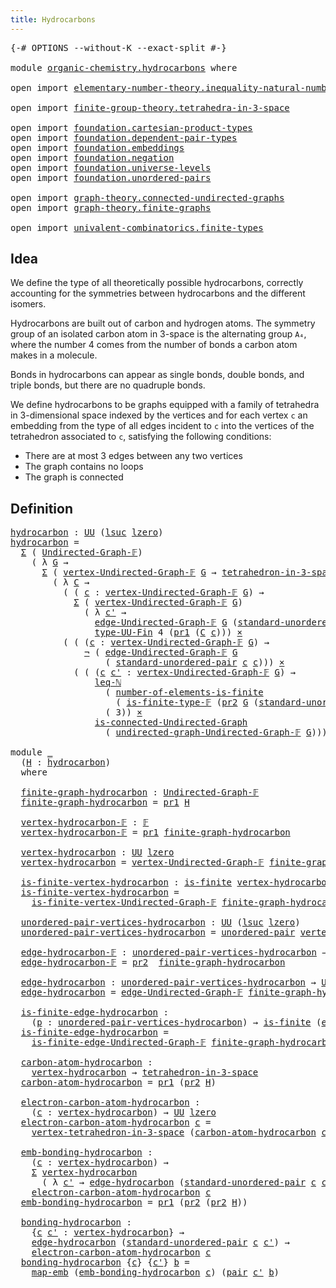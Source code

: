 ```yaml
---
title: Hydrocarbons
---
```


<pre class="Agda"><a id="38" class="Symbol">{-#</a> <a id="42" class="Keyword">OPTIONS</a> <a id="50" class="Pragma">--without-K</a> <a id="62" class="Pragma">--exact-split</a> <a id="76" class="Symbol">#-}</a>

<a id="81" class="Keyword">module</a> <a id="88" href="organic-chemistry.hydrocarbons.html" class="Module">organic-chemistry.hydrocarbons</a> <a id="119" class="Keyword">where</a>

<a id="126" class="Keyword">open</a> <a id="131" class="Keyword">import</a> <a id="138" href="elementary-number-theory.inequality-natural-numbers.html" class="Module">elementary-number-theory.inequality-natural-numbers</a>

<a id="191" class="Keyword">open</a> <a id="196" class="Keyword">import</a> <a id="203" href="finite-group-theory.tetrahedra-in-3-space.html" class="Module">finite-group-theory.tetrahedra-in-3-space</a>

<a id="246" class="Keyword">open</a> <a id="251" class="Keyword">import</a> <a id="258" href="foundation.cartesian-product-types.html" class="Module">foundation.cartesian-product-types</a>
<a id="293" class="Keyword">open</a> <a id="298" class="Keyword">import</a> <a id="305" href="foundation.dependent-pair-types.html" class="Module">foundation.dependent-pair-types</a>
<a id="337" class="Keyword">open</a> <a id="342" class="Keyword">import</a> <a id="349" href="foundation.embeddings.html" class="Module">foundation.embeddings</a>
<a id="371" class="Keyword">open</a> <a id="376" class="Keyword">import</a> <a id="383" href="foundation.negation.html" class="Module">foundation.negation</a>
<a id="403" class="Keyword">open</a> <a id="408" class="Keyword">import</a> <a id="415" href="foundation.universe-levels.html" class="Module">foundation.universe-levels</a>
<a id="442" class="Keyword">open</a> <a id="447" class="Keyword">import</a> <a id="454" href="foundation.unordered-pairs.html" class="Module">foundation.unordered-pairs</a>

<a id="482" class="Keyword">open</a> <a id="487" class="Keyword">import</a> <a id="494" href="graph-theory.connected-undirected-graphs.html" class="Module">graph-theory.connected-undirected-graphs</a>
<a id="535" class="Keyword">open</a> <a id="540" class="Keyword">import</a> <a id="547" href="graph-theory.finite-graphs.html" class="Module">graph-theory.finite-graphs</a>

<a id="575" class="Keyword">open</a> <a id="580" class="Keyword">import</a> <a id="587" href="univalent-combinatorics.finite-types.html" class="Module">univalent-combinatorics.finite-types</a>
</pre>
## Idea

We define the type of all theoretically possible hydrocarbons, correctly accounting for the symmetries between hydrocarbons and the different isomers.

Hydrocarbons are built out of carbon and hydrogen atoms. The symmetry group of an isolated carbon atom in 3-space is the alternating group `A₄`, where the number 4 comes from the number of bonds a carbon atom makes in a molecule.

Bonds in hydrocarbons can appear as single bonds, double bonds, and triple bonds, but there are no quadruple bonds.

We define hydrocarbons to be graphs equipped with a family of tetrahedra in 3-dimensional space indexed by the vertices and for each vertex `c` an embedding from the type of all edges incident to `c` into the vertices of the tetrahedron associated to `c`, satisfying the following conditions:

- There are at most 3 edges between any two vertices
- The graph contains no loops
- The graph is connected

## Definition

<pre class="Agda"><a id="hydrocarbon"></a><a id="1564" href="organic-chemistry.hydrocarbons.html#1564" class="Function">hydrocarbon</a> <a id="1576" class="Symbol">:</a> <a id="1578" href="foundation-core.universe-levels.html#235" class="Primitive">UU</a> <a id="1581" class="Symbol">(</a><a id="1582" href="Agda.Primitive.html#780" class="Primitive">lsuc</a> <a id="1587" href="Agda.Primitive.html#764" class="Primitive">lzero</a><a id="1592" class="Symbol">)</a>
<a id="1594" href="organic-chemistry.hydrocarbons.html#1564" class="Function">hydrocarbon</a> <a id="1606" class="Symbol">=</a>
  <a id="1610" href="foundation-core.dependent-pair-types.html#515" class="Record">Σ</a> <a id="1612" class="Symbol">(</a> <a id="1614" href="graph-theory.finite-graphs.html#1298" class="Function">Undirected-Graph-𝔽</a><a id="1632" class="Symbol">)</a>
    <a id="1638" class="Symbol">(</a> <a id="1640" class="Symbol">λ</a> <a id="1642" href="organic-chemistry.hydrocarbons.html#1642" class="Bound">G</a> <a id="1644" class="Symbol">→</a>
      <a id="1652" href="foundation-core.dependent-pair-types.html#515" class="Record">Σ</a> <a id="1654" class="Symbol">(</a> <a id="1656" href="graph-theory.finite-graphs.html#1446" class="Function">vertex-Undirected-Graph-𝔽</a> <a id="1682" href="organic-chemistry.hydrocarbons.html#1642" class="Bound">G</a> <a id="1684" class="Symbol">→</a> <a id="1686" href="finite-group-theory.tetrahedra-in-3-space.html#842" class="Function">tetrahedron-in-3-space</a><a id="1708" class="Symbol">)</a>
        <a id="1718" class="Symbol">(</a> <a id="1720" class="Symbol">λ</a> <a id="1722" href="organic-chemistry.hydrocarbons.html#1722" class="Bound">C</a> <a id="1724" class="Symbol">→</a>
          <a id="1736" class="Symbol">(</a> <a id="1738" class="Symbol">(</a> <a id="1740" href="organic-chemistry.hydrocarbons.html#1740" class="Bound">c</a> <a id="1742" class="Symbol">:</a> <a id="1744" href="graph-theory.finite-graphs.html#1446" class="Function">vertex-Undirected-Graph-𝔽</a> <a id="1770" href="organic-chemistry.hydrocarbons.html#1642" class="Bound">G</a><a id="1771" class="Symbol">)</a> <a id="1773" class="Symbol">→</a>
            <a id="1787" href="foundation-core.dependent-pair-types.html#515" class="Record">Σ</a> <a id="1789" class="Symbol">(</a> <a id="1791" href="graph-theory.finite-graphs.html#1446" class="Function">vertex-Undirected-Graph-𝔽</a> <a id="1817" href="organic-chemistry.hydrocarbons.html#1642" class="Bound">G</a><a id="1818" class="Symbol">)</a>
              <a id="1834" class="Symbol">(</a> <a id="1836" class="Symbol">λ</a> <a id="1838" href="organic-chemistry.hydrocarbons.html#1838" class="Bound">c&#39;</a> <a id="1841" class="Symbol">→</a>
                <a id="1859" href="graph-theory.finite-graphs.html#1829" class="Function">edge-Undirected-Graph-𝔽</a> <a id="1883" href="organic-chemistry.hydrocarbons.html#1642" class="Bound">G</a> <a id="1885" class="Symbol">(</a><a id="1886" href="foundation.unordered-pairs.html#5112" class="Function">standard-unordered-pair</a> <a id="1910" href="organic-chemistry.hydrocarbons.html#1740" class="Bound">c</a> <a id="1912" href="organic-chemistry.hydrocarbons.html#1838" class="Bound">c&#39;</a><a id="1914" class="Symbol">))</a> <a id="1917" href="foundation-core.embeddings.html#1074" class="Function Operator">↪</a>
                <a id="1935" href="univalent-combinatorics.finite-types.html#5914" class="Function">type-UU-Fin</a> <a id="1947" class="Number">4</a> <a id="1949" class="Symbol">(</a><a id="1950" href="foundation-core.dependent-pair-types.html#605" class="Field">pr1</a> <a id="1954" class="Symbol">(</a><a id="1955" href="organic-chemistry.hydrocarbons.html#1722" class="Bound">C</a> <a id="1957" href="organic-chemistry.hydrocarbons.html#1740" class="Bound">c</a><a id="1958" class="Symbol">)))</a> <a id="1962" href="foundation-core.cartesian-product-types.html#590" class="Function Operator">×</a>
          <a id="1974" class="Symbol">(</a> <a id="1976" class="Symbol">(</a> <a id="1978" class="Symbol">(</a><a id="1979" href="organic-chemistry.hydrocarbons.html#1979" class="Bound">c</a> <a id="1981" class="Symbol">:</a> <a id="1983" href="graph-theory.finite-graphs.html#1446" class="Function">vertex-Undirected-Graph-𝔽</a> <a id="2009" href="organic-chemistry.hydrocarbons.html#1642" class="Bound">G</a><a id="2010" class="Symbol">)</a> <a id="2012" class="Symbol">→</a>
              <a id="2028" href="foundation-core.negation.html#465" class="Function">¬</a> <a id="2030" class="Symbol">(</a> <a id="2032" href="graph-theory.finite-graphs.html#1829" class="Function">edge-Undirected-Graph-𝔽</a> <a id="2056" href="organic-chemistry.hydrocarbons.html#1642" class="Bound">G</a>
                  <a id="2076" class="Symbol">(</a> <a id="2078" href="foundation.unordered-pairs.html#5112" class="Function">standard-unordered-pair</a> <a id="2102" href="organic-chemistry.hydrocarbons.html#1979" class="Bound">c</a> <a id="2104" href="organic-chemistry.hydrocarbons.html#1979" class="Bound">c</a><a id="2105" class="Symbol">)))</a> <a id="2109" href="foundation-core.cartesian-product-types.html#590" class="Function Operator">×</a>
            <a id="2123" class="Symbol">(</a> <a id="2125" class="Symbol">(</a> <a id="2127" class="Symbol">(</a><a id="2128" href="organic-chemistry.hydrocarbons.html#2128" class="Bound">c</a> <a id="2130" href="organic-chemistry.hydrocarbons.html#2130" class="Bound">c&#39;</a> <a id="2133" class="Symbol">:</a> <a id="2135" href="graph-theory.finite-graphs.html#1446" class="Function">vertex-Undirected-Graph-𝔽</a> <a id="2161" href="organic-chemistry.hydrocarbons.html#1642" class="Bound">G</a><a id="2162" class="Symbol">)</a> <a id="2164" class="Symbol">→</a>
                <a id="2182" href="elementary-number-theory.inequality-natural-numbers.html#1662" class="Function">leq-ℕ</a>
                  <a id="2206" class="Symbol">(</a> <a id="2208" href="univalent-combinatorics.finite-types.html#12633" class="Function">number-of-elements-is-finite</a>
                    <a id="2257" class="Symbol">(</a> <a id="2259" href="univalent-combinatorics.finite-types.html#4957" class="Function">is-finite-type-𝔽</a> <a id="2276" class="Symbol">(</a><a id="2277" href="foundation-core.dependent-pair-types.html#617" class="Field">pr2</a> <a id="2281" href="organic-chemistry.hydrocarbons.html#1642" class="Bound">G</a> <a id="2283" class="Symbol">(</a><a id="2284" href="foundation.unordered-pairs.html#5112" class="Function">standard-unordered-pair</a> <a id="2308" href="organic-chemistry.hydrocarbons.html#2128" class="Bound">c</a> <a id="2310" href="organic-chemistry.hydrocarbons.html#2130" class="Bound">c&#39;</a><a id="2312" class="Symbol">))))</a>
                  <a id="2335" class="Symbol">(</a> <a id="2337" class="Number">3</a><a id="2338" class="Symbol">))</a> <a id="2341" href="foundation-core.cartesian-product-types.html#590" class="Function Operator">×</a>
                <a id="2359" href="graph-theory.connected-undirected-graphs.html#737" class="Function">is-connected-Undirected-Graph</a>
                  <a id="2407" class="Symbol">(</a> <a id="2409" href="graph-theory.finite-graphs.html#2330" class="Function">undirected-graph-Undirected-Graph-𝔽</a> <a id="2445" href="organic-chemistry.hydrocarbons.html#1642" class="Bound">G</a><a id="2446" class="Symbol">)))))</a>

<a id="2453" class="Keyword">module</a> <a id="2460" href="organic-chemistry.hydrocarbons.html#2460" class="Module">_</a>
  <a id="2464" class="Symbol">(</a><a id="2465" href="organic-chemistry.hydrocarbons.html#2465" class="Bound">H</a> <a id="2467" class="Symbol">:</a> <a id="2469" href="organic-chemistry.hydrocarbons.html#1564" class="Function">hydrocarbon</a><a id="2480" class="Symbol">)</a>
  <a id="2484" class="Keyword">where</a>

  <a id="2493" href="organic-chemistry.hydrocarbons.html#2493" class="Function">finite-graph-hydrocarbon</a> <a id="2518" class="Symbol">:</a> <a id="2520" href="graph-theory.finite-graphs.html#1298" class="Function">Undirected-Graph-𝔽</a>
  <a id="2541" href="organic-chemistry.hydrocarbons.html#2493" class="Function">finite-graph-hydrocarbon</a> <a id="2566" class="Symbol">=</a> <a id="2568" href="foundation-core.dependent-pair-types.html#605" class="Field">pr1</a> <a id="2572" href="organic-chemistry.hydrocarbons.html#2465" class="Bound">H</a>

  <a id="2577" href="organic-chemistry.hydrocarbons.html#2577" class="Function">vertex-hydrocarbon-𝔽</a> <a id="2598" class="Symbol">:</a> <a id="2600" href="univalent-combinatorics.finite-types.html#4873" class="Function">𝔽</a>
  <a id="2604" href="organic-chemistry.hydrocarbons.html#2577" class="Function">vertex-hydrocarbon-𝔽</a> <a id="2625" class="Symbol">=</a> <a id="2627" href="foundation-core.dependent-pair-types.html#605" class="Field">pr1</a> <a id="2631" href="organic-chemistry.hydrocarbons.html#2493" class="Function">finite-graph-hydrocarbon</a>

  <a id="2659" href="organic-chemistry.hydrocarbons.html#2659" class="Function">vertex-hydrocarbon</a> <a id="2678" class="Symbol">:</a> <a id="2680" href="foundation-core.universe-levels.html#235" class="Primitive">UU</a> <a id="2683" href="Agda.Primitive.html#764" class="Primitive">lzero</a>
  <a id="2691" href="organic-chemistry.hydrocarbons.html#2659" class="Function">vertex-hydrocarbon</a> <a id="2710" class="Symbol">=</a> <a id="2712" href="graph-theory.finite-graphs.html#1446" class="Function">vertex-Undirected-Graph-𝔽</a> <a id="2738" href="organic-chemistry.hydrocarbons.html#2493" class="Function">finite-graph-hydrocarbon</a>

  <a id="2766" href="organic-chemistry.hydrocarbons.html#2766" class="Function">is-finite-vertex-hydrocarbon</a> <a id="2795" class="Symbol">:</a> <a id="2797" href="univalent-combinatorics.finite-types.html#4134" class="Function">is-finite</a> <a id="2807" href="organic-chemistry.hydrocarbons.html#2659" class="Function">vertex-hydrocarbon</a>
  <a id="2828" href="organic-chemistry.hydrocarbons.html#2766" class="Function">is-finite-vertex-hydrocarbon</a> <a id="2857" class="Symbol">=</a>
    <a id="2863" href="graph-theory.finite-graphs.html#1687" class="Function">is-finite-vertex-Undirected-Graph-𝔽</a> <a id="2899" href="organic-chemistry.hydrocarbons.html#2493" class="Function">finite-graph-hydrocarbon</a>

  <a id="2927" href="organic-chemistry.hydrocarbons.html#2927" class="Function">unordered-pair-vertices-hydrocarbon</a> <a id="2963" class="Symbol">:</a> <a id="2965" href="foundation-core.universe-levels.html#235" class="Primitive">UU</a> <a id="2968" class="Symbol">(</a><a id="2969" href="Agda.Primitive.html#780" class="Primitive">lsuc</a> <a id="2974" href="Agda.Primitive.html#764" class="Primitive">lzero</a><a id="2979" class="Symbol">)</a>
  <a id="2983" href="organic-chemistry.hydrocarbons.html#2927" class="Function">unordered-pair-vertices-hydrocarbon</a> <a id="3019" class="Symbol">=</a> <a id="3021" href="foundation.unordered-pairs.html#2488" class="Function">unordered-pair</a> <a id="3036" href="organic-chemistry.hydrocarbons.html#2659" class="Function">vertex-hydrocarbon</a>

  <a id="3058" href="organic-chemistry.hydrocarbons.html#3058" class="Function">edge-hydrocarbon-𝔽</a> <a id="3077" class="Symbol">:</a> <a id="3079" href="organic-chemistry.hydrocarbons.html#2927" class="Function">unordered-pair-vertices-hydrocarbon</a> <a id="3115" class="Symbol">→</a> <a id="3117" href="univalent-combinatorics.finite-types.html#4873" class="Function">𝔽</a>
  <a id="3121" href="organic-chemistry.hydrocarbons.html#3058" class="Function">edge-hydrocarbon-𝔽</a> <a id="3140" class="Symbol">=</a> <a id="3142" href="foundation-core.dependent-pair-types.html#617" class="Field">pr2</a>  <a id="3147" href="organic-chemistry.hydrocarbons.html#2493" class="Function">finite-graph-hydrocarbon</a>

  <a id="3175" href="organic-chemistry.hydrocarbons.html#3175" class="Function">edge-hydrocarbon</a> <a id="3192" class="Symbol">:</a> <a id="3194" href="organic-chemistry.hydrocarbons.html#2927" class="Function">unordered-pair-vertices-hydrocarbon</a> <a id="3230" class="Symbol">→</a> <a id="3232" href="foundation-core.universe-levels.html#235" class="Primitive">UU</a> <a id="3235" href="Agda.Primitive.html#764" class="Primitive">lzero</a>
  <a id="3243" href="organic-chemistry.hydrocarbons.html#3175" class="Function">edge-hydrocarbon</a> <a id="3260" class="Symbol">=</a> <a id="3262" href="graph-theory.finite-graphs.html#1829" class="Function">edge-Undirected-Graph-𝔽</a> <a id="3286" href="organic-chemistry.hydrocarbons.html#2493" class="Function">finite-graph-hydrocarbon</a>

  <a id="3314" href="organic-chemistry.hydrocarbons.html#3314" class="Function">is-finite-edge-hydrocarbon</a> <a id="3341" class="Symbol">:</a>
    <a id="3347" class="Symbol">(</a><a id="3348" href="organic-chemistry.hydrocarbons.html#3348" class="Bound">p</a> <a id="3350" class="Symbol">:</a> <a id="3352" href="organic-chemistry.hydrocarbons.html#2927" class="Function">unordered-pair-vertices-hydrocarbon</a><a id="3387" class="Symbol">)</a> <a id="3389" class="Symbol">→</a> <a id="3391" href="univalent-combinatorics.finite-types.html#4134" class="Function">is-finite</a> <a id="3401" class="Symbol">(</a><a id="3402" href="organic-chemistry.hydrocarbons.html#3175" class="Function">edge-hydrocarbon</a> <a id="3419" href="organic-chemistry.hydrocarbons.html#3348" class="Bound">p</a><a id="3420" class="Symbol">)</a>
  <a id="3424" href="organic-chemistry.hydrocarbons.html#3314" class="Function">is-finite-edge-hydrocarbon</a> <a id="3451" class="Symbol">=</a>
    <a id="3457" href="graph-theory.finite-graphs.html#1969" class="Function">is-finite-edge-Undirected-Graph-𝔽</a> <a id="3491" href="organic-chemistry.hydrocarbons.html#2493" class="Function">finite-graph-hydrocarbon</a>

  <a id="3519" href="organic-chemistry.hydrocarbons.html#3519" class="Function">carbon-atom-hydrocarbon</a> <a id="3543" class="Symbol">:</a>
    <a id="3549" href="organic-chemistry.hydrocarbons.html#2659" class="Function">vertex-hydrocarbon</a> <a id="3568" class="Symbol">→</a> <a id="3570" href="finite-group-theory.tetrahedra-in-3-space.html#842" class="Function">tetrahedron-in-3-space</a>
  <a id="3595" href="organic-chemistry.hydrocarbons.html#3519" class="Function">carbon-atom-hydrocarbon</a> <a id="3619" class="Symbol">=</a> <a id="3621" href="foundation-core.dependent-pair-types.html#605" class="Field">pr1</a> <a id="3625" class="Symbol">(</a><a id="3626" href="foundation-core.dependent-pair-types.html#617" class="Field">pr2</a> <a id="3630" href="organic-chemistry.hydrocarbons.html#2465" class="Bound">H</a><a id="3631" class="Symbol">)</a>

  <a id="3636" href="organic-chemistry.hydrocarbons.html#3636" class="Function">electron-carbon-atom-hydrocarbon</a> <a id="3669" class="Symbol">:</a>
    <a id="3675" class="Symbol">(</a><a id="3676" href="organic-chemistry.hydrocarbons.html#3676" class="Bound">c</a> <a id="3678" class="Symbol">:</a> <a id="3680" href="organic-chemistry.hydrocarbons.html#2659" class="Function">vertex-hydrocarbon</a><a id="3698" class="Symbol">)</a> <a id="3700" class="Symbol">→</a> <a id="3702" href="foundation-core.universe-levels.html#235" class="Primitive">UU</a> <a id="3705" href="Agda.Primitive.html#764" class="Primitive">lzero</a>
  <a id="3713" href="organic-chemistry.hydrocarbons.html#3636" class="Function">electron-carbon-atom-hydrocarbon</a> <a id="3746" href="organic-chemistry.hydrocarbons.html#3746" class="Bound">c</a> <a id="3748" class="Symbol">=</a>
    <a id="3754" href="finite-group-theory.tetrahedra-in-3-space.html#1399" class="Function">vertex-tetrahedron-in-3-space</a> <a id="3784" class="Symbol">(</a><a id="3785" href="organic-chemistry.hydrocarbons.html#3519" class="Function">carbon-atom-hydrocarbon</a> <a id="3809" href="organic-chemistry.hydrocarbons.html#3746" class="Bound">c</a><a id="3810" class="Symbol">)</a>

  <a id="3815" href="organic-chemistry.hydrocarbons.html#3815" class="Function">emb-bonding-hydrocarbon</a> <a id="3839" class="Symbol">:</a>
    <a id="3845" class="Symbol">(</a><a id="3846" href="organic-chemistry.hydrocarbons.html#3846" class="Bound">c</a> <a id="3848" class="Symbol">:</a> <a id="3850" href="organic-chemistry.hydrocarbons.html#2659" class="Function">vertex-hydrocarbon</a><a id="3868" class="Symbol">)</a> <a id="3870" class="Symbol">→</a>
    <a id="3876" href="foundation-core.dependent-pair-types.html#515" class="Record">Σ</a> <a id="3878" href="organic-chemistry.hydrocarbons.html#2659" class="Function">vertex-hydrocarbon</a>
      <a id="3903" class="Symbol">(</a> <a id="3905" class="Symbol">λ</a> <a id="3907" href="organic-chemistry.hydrocarbons.html#3907" class="Bound">c&#39;</a> <a id="3910" class="Symbol">→</a> <a id="3912" href="organic-chemistry.hydrocarbons.html#3175" class="Function">edge-hydrocarbon</a> <a id="3929" class="Symbol">(</a><a id="3930" href="foundation.unordered-pairs.html#5112" class="Function">standard-unordered-pair</a> <a id="3954" href="organic-chemistry.hydrocarbons.html#3846" class="Bound">c</a> <a id="3956" href="organic-chemistry.hydrocarbons.html#3907" class="Bound">c&#39;</a><a id="3958" class="Symbol">))</a> <a id="3961" href="foundation-core.embeddings.html#1074" class="Function Operator">↪</a>
    <a id="3967" href="organic-chemistry.hydrocarbons.html#3636" class="Function">electron-carbon-atom-hydrocarbon</a> <a id="4000" href="organic-chemistry.hydrocarbons.html#3846" class="Bound">c</a>
  <a id="4004" href="organic-chemistry.hydrocarbons.html#3815" class="Function">emb-bonding-hydrocarbon</a> <a id="4028" class="Symbol">=</a> <a id="4030" href="foundation-core.dependent-pair-types.html#605" class="Field">pr1</a> <a id="4034" class="Symbol">(</a><a id="4035" href="foundation-core.dependent-pair-types.html#617" class="Field">pr2</a> <a id="4039" class="Symbol">(</a><a id="4040" href="foundation-core.dependent-pair-types.html#617" class="Field">pr2</a> <a id="4044" href="organic-chemistry.hydrocarbons.html#2465" class="Bound">H</a><a id="4045" class="Symbol">))</a>

  <a id="4051" href="organic-chemistry.hydrocarbons.html#4051" class="Function">bonding-hydrocarbon</a> <a id="4071" class="Symbol">:</a>
    <a id="4077" class="Symbol">{</a><a id="4078" href="organic-chemistry.hydrocarbons.html#4078" class="Bound">c</a> <a id="4080" href="organic-chemistry.hydrocarbons.html#4080" class="Bound">c&#39;</a> <a id="4083" class="Symbol">:</a> <a id="4085" href="organic-chemistry.hydrocarbons.html#2659" class="Function">vertex-hydrocarbon</a><a id="4103" class="Symbol">}</a> <a id="4105" class="Symbol">→</a>
    <a id="4111" href="organic-chemistry.hydrocarbons.html#3175" class="Function">edge-hydrocarbon</a> <a id="4128" class="Symbol">(</a><a id="4129" href="foundation.unordered-pairs.html#5112" class="Function">standard-unordered-pair</a> <a id="4153" href="organic-chemistry.hydrocarbons.html#4078" class="Bound">c</a> <a id="4155" href="organic-chemistry.hydrocarbons.html#4080" class="Bound">c&#39;</a><a id="4157" class="Symbol">)</a> <a id="4159" class="Symbol">→</a>
    <a id="4165" href="organic-chemistry.hydrocarbons.html#3636" class="Function">electron-carbon-atom-hydrocarbon</a> <a id="4198" href="organic-chemistry.hydrocarbons.html#4078" class="Bound">c</a>
  <a id="4202" href="organic-chemistry.hydrocarbons.html#4051" class="Function">bonding-hydrocarbon</a> <a id="4222" class="Symbol">{</a><a id="4223" href="organic-chemistry.hydrocarbons.html#4223" class="Bound">c</a><a id="4224" class="Symbol">}</a> <a id="4226" class="Symbol">{</a><a id="4227" href="organic-chemistry.hydrocarbons.html#4227" class="Bound">c&#39;</a><a id="4229" class="Symbol">}</a> <a id="4231" href="organic-chemistry.hydrocarbons.html#4231" class="Bound">b</a> <a id="4233" class="Symbol">=</a>
    <a id="4239" href="foundation-core.embeddings.html#1217" class="Function">map-emb</a> <a id="4247" class="Symbol">(</a><a id="4248" href="organic-chemistry.hydrocarbons.html#3815" class="Function">emb-bonding-hydrocarbon</a> <a id="4272" href="organic-chemistry.hydrocarbons.html#4223" class="Bound">c</a><a id="4273" class="Symbol">)</a> <a id="4275" class="Symbol">(</a><a id="4276" href="foundation-core.dependent-pair-types.html#588" class="InductiveConstructor">pair</a> <a id="4281" href="organic-chemistry.hydrocarbons.html#4227" class="Bound">c&#39;</a> <a id="4284" href="organic-chemistry.hydrocarbons.html#4231" class="Bound">b</a><a id="4285" class="Symbol">)</a>
</pre>
